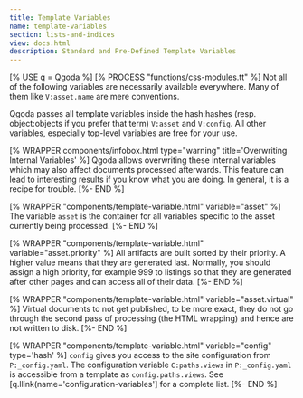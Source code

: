```yaml
---
title: Template Variables
name: template-variables
section: lists-and-indices
view: docs.html
description: Standard and Pre-Defined Template Variables
---
```

[% USE q = Qgoda %]
[% PROCESS "functions/css-modules.tt" %]
Not all of the following variables are necessarily available everywhere.
Many of them like `V:asset.name` are mere conventions.

Qgoda passes all template variables inside the <q-term>hash:hashes</q-term> (resp. 
<q-term>object:objects</q-term> if
you prefer that term) `V:asset` and `V:config`.  All other
variables, especially top-level variables are free for your use.

[% WRAPPER components/infobox.html
   type="warning" title='Overwriting Internal Variables' %]
Qgoda allows overwriting these internal variables which may also affect
documents processed afterwards.  This feature can lead to interesting
results if you know what you are doing.  In general, it is a recipe
for trouble.
[%- END %]

[% WRAPPER "components/template-variable.html"
   variable="asset" %]
The variable `asset` is the container for all variables specific to
the asset currently being processed.
[%- END %]

[% WRAPPER "components/template-variable.html"
   variable="asset.priority" %]
All artifacts are built sorted by their priority.  A higher value means that they are generated last.  Normally, you should assign a high priority, for example 999 to listings so that they are generated after other pages and can access all of their data.
[%- END %]

[% WRAPPER "components/template-variable.html"
   variable="asset.virtual" %]
Virtual documents to not get published, to be more exact, they do not go through the second pass of processing (the HTML wrapping) and hence are not written to disk.
[%- END %]

[% WRAPPER "components/template-variable.html"
   variable="config" type='hash' %]
`config` gives you access to the site configuration from `P:_config.yaml`.
The configuration variable `C:paths.views` in `P:_config.yaml` is
accessible from a template as `config.paths.views`.  See
[q.llink(name='configuration-variables'] for a complete list.
[%- END %]
